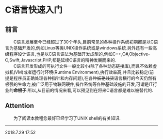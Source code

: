 # C语言快速入门

## 前言

&emsp;&emsp;C语言发展至今已经超过了30个年头,目前常见的各种操作系统初期都是以C语言为基础开发的,例如Linux等类UNIX操作系统或是windows系统.另外还有一些高级程序设计语言,也是以C语言语法为基础开发成型的,例如C++,C#,Objective-C,Swift,Javascript,PHP,都是延续C语言的精神发展而来的.<br>
&emsp;&emsp;C语言开发形成的可执行文件一般比较小(除了各种动态链接库),而且不依赖虚拟机(VM)或者运行时环境(Runtime Environment),执行效率高,并且比较稳定(前提是程序员正确处理各种指针和内存问题),在各种~~妖艳贱货~~语言横行的今天仍然有极强的生命力,被广泛用于物联网硬件,操作系统等各种基础设施的开发,可谓是IT行业的**命根子**.所以,从目前的情况来看,可以预见到在将来C语言都是难以被替代的.<br>

## Attention
&emsp;&emsp;为了阅读本教程您最好已经学习了UNIX shell的有关知识.<br>

---
2018.7.29 17:52